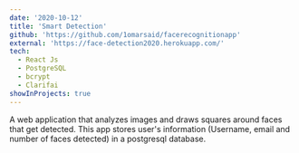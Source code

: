 ```yaml
---
date: '2020-10-12'
title: 'Smart Detection'
github: 'https://github.com/1omarsaid/facerecognitionapp'
external: 'https://face-detection2020.herokuapp.com/'
tech:
  - React Js
  - PostgreSQL
  - bcrypt
  - Clarifai
showInProjects: true
---
```


A web application that analyzes images and draws squares around faces that get detected. This app stores user's information (Username, email and number of faces detected) in a postgresql database.
